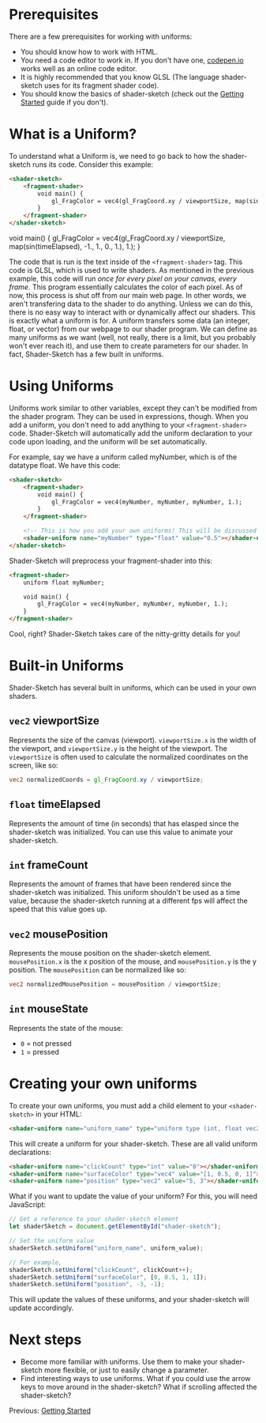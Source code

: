 # Prerequisites
There are a few prerequisites for working with uniforms:
- You should know how to work with HTML.
- You need a code editor to work in. If you don't have one, [codepen.io](https://codepen.io/) works well as an online code editor.
- It is highly recommended that you know GLSL (The language shader-sketch uses for its fragment shader code).
- You should know the basics of shader-sketch (check out the [Getting Started](guides/getting-started) guide if you don't).

# What is a Uniform?
To understand what a Uniform is, we need to go back to how the shader-sketch runs its code. Consider this example:

```html
<shader-sketch>
    <fragment-shader>
        void main() {
            gl_FragColor = vec4(gl_FragCoord.xy / viewportSize, map(sin(timeElapsed), -1., 1., 0., 1.), 1.);
        }
    </fragment-shader>
</shader-sketch>
```
<shader-sketch>
    <fragment-shader>
        void main() {
            gl_FragColor = vec4(gl_FragCoord.xy / viewportSize, map(sin(timeElapsed), -1., 1., 0., 1.), 1.);
        }
    </fragment-shader>
</shader-sketch>

The code that is run is the text inside of the `<fragment-shader>` tag. This code is GLSL, which is used to write shaders. As mentioned in the previous example, this code will run *once for every pixel on your canvas, every frame*. This program essentially calculates the color of each pixel.
As of now, this process is shut off from our main web page. In other words, we aren't transfering data to the shader to do anything. Unless we can do this, there is no easy way to interact with or dynamically affect our shaders.
This is exactly what a uniform is for. A uniform transfers some data (an integer, float, or vector) from our webpage to our shader program. We can define as many uniforms as we want (well, not really, there is a limit, but you probably won't ever reach it), and use them to create parameters for our shader. In fact, Shader-Sketch has a few built in uniforms.

# Using Uniforms
Uniforms work similar to other variables, except they can't be modified from the shader program. They can be used in expressions, though. When you add a uniform, you don't need to add anything to your `<fragment-shader>` code. Shader-Sketch will automatically add the uniform declaration to your code upon loading, and the uniform will be set automatically.

For example, say we have a uniform called myNumber, which is of the datatype float. We have this code:

```html
<shader-sketch>
    <fragment-shader>
        void main() {
            gl_FragColor = vec4(myNumber, myNumber, myNumber, 1.);
        }
    </fragment-shader>

    <!-- This is how you add your own uniforms! This will be discussed later in this tutorial. -->
    <shader-uniform name="myNumber" type="float" value="0.5"></shader-uniform>
</shader-sketch>
```

Shader-Sketch will preprocess your fragment-shader into this:
```html
<fragment-shader>
    uniform float myNumber;

    void main() {
        gl_FragColor = vec4(myNumber, myNumber, myNumber, 1.);
    }
</fragment-shader>
```

Cool, right? Shader-Sketch takes care of the nitty-gritty details for you!

# Built-in Uniforms
Shader-Sketch has several built in uniforms, which can be used in your own shaders.

## `vec2` viewportSize
Represents the size of the canvas (viewport). `viewportSize.x` is the width of the viewport, and `viewportSize.y` is the height of the viewport.
The `viewportSize` is often used to calculate the normalized coordinates on the screen, like so:

```glsl
vec2 normalizedCoords = gl_FragCoord.xy / viewportSize;
```

## `float` timeElapsed
Represents the amount of time (in seconds) that has elasped since the shader-sketch was initialized. You can use this value to animate your shader-sketch.

## `int` frameCount
Represents the amount of frames that have been rendered since the shader-sketch was initialized. This uniform shouldn't be used as a time value, because the shader-sketch running at a different fps will affect the speed that this value goes up.

## `vec2` mousePosition
Represents the mouse position on the shader-sketch element. `mousePosition.x` is the x position of the mouse, and `mousePosition.y` is the y position.
The `mousePosition` can be normalized like so:

```glsl
vec2 normalizedMousePosition = mousePosition / viewportSize;
```

## `int` mouseState
Represents the state of the mouse:
- `0` = not pressed
- `1` = pressed

# Creating your own uniforms
To create your own uniforms, you must add a child element to your `<shader-sketch>` in your HTML:

```html
<shader-uniform name="uniform_name" type="uniform type (int, float vec2, vec3, vec4, etc...)" value="value or a [list, of, values]"></shader-uniform>
```

This will create a uniform for your shader-sketch.
These are all valid uniform declarations:

```html
<shader-uniform name="clickCount" type="int" value="0"></shader-uniform>
<shader-uniform name="surfaceColor" type="vec4" value="[1, 0.5, 0, 1]"></shader-uniform>
<shader-uniform name="position" type="vec2" value="5, 3"></shader-uniform>
```

What if you want to update the value of your uniform? For this, you will need JavaScript:

```js
// Get a reference to your shader-sketch element
let shaderSketch = document.getElementById("shader-sketch");

// Set the uniform value
shaderSketch.setUniform("uniform_name", uniform_value);

// For example,
shaderSketch.setUniform("clickCount", clickCount++);
shaderSketch.setUniform("surfaceColor", [0, 0.5, 1, 1]);
shaderSketch.setUniform("position", -3, -1);
```

This will update the values of these uniforms, and your shader-sketch will update accordingly.

# Next steps
- Become more familiar with uniforms. Use them to make your shader-sketch more flexible, or just to easily change a parameter.
- Find interesting ways to use uniforms. What if you could use the arrow keys to move around in the shader-sketch? What if scrolling affected the shader-sketch?

Previous: [Getting Started](guides/getting-started)